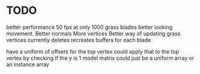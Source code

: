 # TODO
better performance
50 fps at only 1000 grass blades
better looking movement.
Better normals
More vertices
Better way of updating grass vertices
currently deletes recreates buffers for each blade

have a uniform of offsets for the top vertex
could apply that to the top vertex by checking if the y is 1
model matrix could just be a uniform array or an instance array

